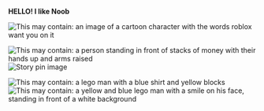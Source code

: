 **HELLO! I like Noob**


<img src="https://i.pinimg.com/736x/f4/c9/ef/f4c9ef580a96de0870bdb9eb9ed570ff.jpg" alt="This may contain: an image of a cartoon character with the words roblox want you on it"/>




      

<img src="https://i.pinimg.com/736x/66/a7/11/66a7119a96f4f8cef372e684dc7f5b33.jpg" alt="This may contain: a person standing in front of stacks of money with their hands up and arms raised"/> <img src="https://i.pinimg.com/736x/05/16/f4/0516f44f2c4a866c0626e3bf299b5a82.jpg" alt="Story pin image"/>



         
          

<img src="https://i.pinimg.com/736x/9e/82/54/9e82543420fcb15018258255dd3b3a00.jpg" alt="This may contain: a lego man with a blue shirt and yellow blocks"/>

   

<img src="https://i.pinimg.com/736x/a2/6e/fa/a26efa2ce1d68a392f6c5a584c74688e.jpg" alt="This may contain: a yellow and blue lego man with a smile on his face, standing in front of a white background"/>







<!--
**TacNaynn/TacNaynn** is a ✨ _special_ ✨ repository because its `README.md` (this file) appears on your GitHub profile.

Here are some ideas to get you started:

- 🔭 I’m currently working on ...
- 🌱 I’m currently learning ...
- 👯 I’m looking to collaborate on ...
- 🤔 I’m looking for help with ...
- 💬 Ask me about ...
- 📫 How to reach me: ...
- 😄 Pronouns: ...
- ⚡ Fun fact: ...
-->
